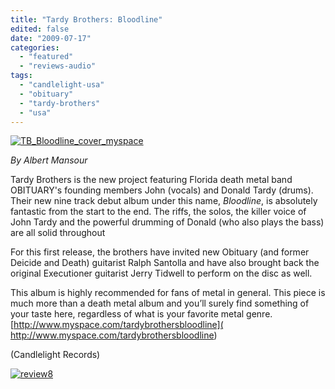 ```yaml
---
title: "Tardy Brothers: Bloodline"
edited: false
date: "2009-07-17"
categories:
  - "featured"
  - "reviews-audio"
tags:
  - "candlelight-usa"
  - "obituary"
  - "tardy-brothers"
  - "usa"
---
```


[![TB_Bloodline_cover_myspace](http://www.hellbound.ca/wp-content/uploads/2009/07/TB_Bloodline_cover_myspace-300x300.jpg "TB_Bloodline_cover_myspace")](http://www.hellbound.ca/wp-content/uploads/2009/07/TB_Bloodline_cover_myspace.JPG)

_By Albert Mansour_

Tardy Brothers is the new project featuring Florida death metal band OBITUARY's founding members John (vocals) and Donald Tardy (drums). Their new nine track debut album under this name, _Bloodline_, is absolutely fantastic from the start to the end. The riffs, the solos, the killer voice of John Tardy and the powerful drumming of Donald (who also plays the bass) are all solid throughout

For this first release, the brothers have invited new Obituary (and former Deicide and Death) guitarist Ralph Santolla and have also brought back the original Executioner guitarist Jerry Tidwell to perform on the disc as well.

This album is highly recommended for fans of metal in general. This piece is much more than a death metal album and you’ll surely find something of your taste here, regardless of what is your favorite metal genre. [http://www.myspace.com/tardybrothersbloodline]( http://www.myspace.com/tardybrothersbloodline)

(Candlelight Records)

[![review8](http://www.hellbound.ca/wp-content/uploads/2009/07/review8.png "review8")](http://www.hellbound.ca/wp-content/uploads/2009/07/review8.png)

